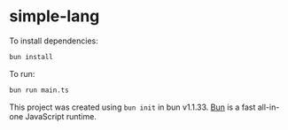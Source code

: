 # simple-lang

To install dependencies:

```bash
bun install
```

To run:

```bash
bun run main.ts
```

This project was created using `bun init` in bun v1.1.33. [Bun](https://bun.sh) is a fast all-in-one JavaScript runtime.
